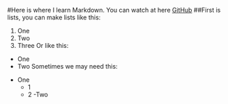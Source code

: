 #Here is where I learn Markdown.
 You can watch at here [GitHub](https://github.com/WJHPrince/Markdown)
##First is lists, you can make lists like this:
1. One 
2. Two 
3. Three
Or like this:
* One 
* Two 
Sometimes we may need this:
- One 
	- 1
	- 2
-Two